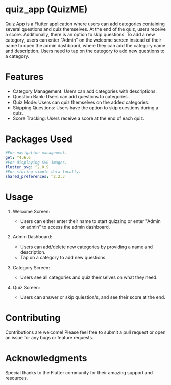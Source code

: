 # quiz_app (QuizME)
Quiz App is a Flutter application where users can add categories containing several questions and quiz themselves. At the end of the quiz, users receive a score. Additionally, there is an option to skip questions. To add a new category, users can enter "Admin" on the welcome screen instead of their name to open the admin dashboard, where they can add the category name and description. Users need to tap on the category to add new questions to a category.

# Features
- Category Management: Users can add categories with descriptions.
- Question Bank: Users can add questions to categories.
- Quiz Mode: Users can quiz themselves on the added categories.
- Skipping Questions: Users have the option to skip questions during a quiz.
- Score Tracking: Users receive a score at the end of each quiz.

# Packages Used
```yaml
#For navigation management.
get: ^4.6.6
#For displaying SVG images.
flutter_svg: ^2.0.9
#For storing simple data locally.
shared_preferences: ^2.2.3 
```

# Usage
1. Welcome Screen:
   - Users can either enter their name to start quizzing or enter "Admin or admin" to access the admin dashboard.

2. Admin Dashboard:
   - Users can add/delete new categories by providing a name and description.
   - Tap on a category to add new questions.

4. Category Screen:
   - Users see all categories and quiz themselves on what they need.

5. Quiz Screen:
   - Users can answer or skip quiestion/s, and see their score at the end.

# Contributing
Contributions are welcome! Please feel free to submit a pull request or open an issue for any bugs or feature requests.

# Acknowledgments
Special thanks to the Flutter community for their amazing support and resources.
